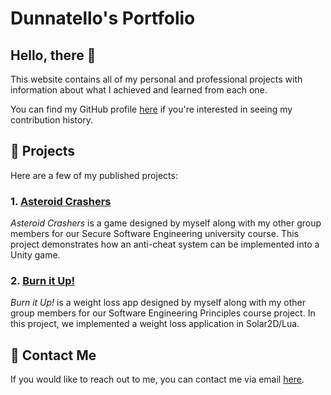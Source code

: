 # Dunnatello's Portfolio
## Hello, there 🌊
This website contains all of my personal and professional projects with information about what I achieved and learned from each one.

You can find my GitHub profile [here](https://www.github.com/Dunnatello) if you're interested in seeing my contribution history.

## 🚀 Projects
<p>Here are a few of my published projects:</p>

### 1. [Asteroid Crashers](https://github.com/Dunnatello/AsteroidCrashers/)
<p><i>Asteroid Crashers</i> is a game designed by myself along with my other group members for our Secure Software Engineering university course. This project demonstrates how an anti-cheat system can be implemented into a Unity game.</p>

### 2. [Burn it Up!](https://github.com/Dunnatello/BurnItUp)
<p><i>Burn it Up!</i> is a weight loss app designed by myself along with my other group members for our Software Engineering Principles course project. In this project, we implemented a weight loss application in Solar2D/Lua.</p>

## 📨 Contact Me
If you would like to reach out to me, you can contact me via email [here](mailto:dunnatelloyt@gmail.com).
